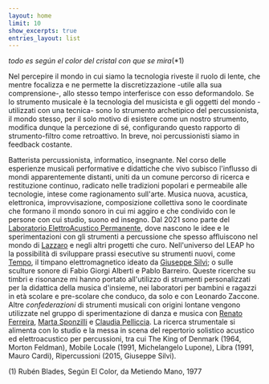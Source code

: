 ```yaml
---
layout: home
limit: 10
show_excerpts: true
entries_layout: list
---
```

*todo es según el color del cristal con que se mira*(*1)

Nel percepire il mondo in cui siamo la tecnologia riveste il ruolo di lente, che mentre focalizza e ne permette la discretizzazione -utile alla sua comprensione-, allo stesso tempo interferisce con esso deformandolo. Se lo strumento musicale è la tecnologia del musicista e gli oggetti del mondo -utilizzati con una tecnica- sono lo strumento archetipico del percussionista, il mondo stesso, per il solo motivo di esistere come un nostro strumento, modifica dunque la percezione di sé, configurando questo rapporto di strumento-filtro come retroattivo. 
In breve, noi percussionisti siamo in feedback costante.

Batterista percussionista, informatico, insegnante. Nel corso delle esperienze musicali performative e didattiche che vivo subisco l'influsso di mondi apparentemente distanti, uniti da un comune percorso di ricerca e restituzione continuo, radicato nelle tradizioni popolari e permeabile alle tecnologie, intese come ragionamento sull'arte.
Musica nuova, acustica, elettronica, improvvisazione, composizione collettiva sono le coordinate che formano il mondo sonoro in cui mi aggiro e che condivido con le persone con cui studio, suono ed insegno.
  Dal 2021 sono parte del [Laboratorio ElettroAcustico Permanente](https://l-e-a-p.github.io/), dove nascono le idee e le sperimentazioni con gli strumenti a percussione che spesso affluiscono nel mondo di [Lazzaro](https://l-e-a-p.github.io/lazzaro/) e negli altri progetti che curo.
Nell'universo del LEAP ho la possibilità di sviluppare prassi esecutive su strumenti nuovi, come [Tempo](https://github.com/L-E-A-P/giuseppe/blob/main/tempo.md), il timpano elettromagnetico ideato da [Giuseppe Silvi](https://l-e-a-p.github.io/giuseppe/); o sulle sculture sonore di Fabio Giorgi Alberti e Pablo Barreiro. 
  Queste ricerche su timbri e risonanze mi hanno portato all'utilizzo di strumenti personalizzati per la didattica della musica d'insieme, nei laboratori per bambini e ragazzi in età scolare e pre-scolare che conduco, da solo e con Leonardo Zaccone.
  Altre *confederazioni* di strumenti musicali con origini lontane vengono utilizzate nel gruppo di sperimentazione di danza e musica con [Renato Ferreira](https://renatomusica.wordpress.com), [Marta Sponzilli](https://martasponzilli.blogspot.com/) e [Claudia Pelliccia](https://www.facebook.com/claudia.pelliccia.946). 
  La ricerca strumentale si alimenta con lo studio e la messa in scena del repertorio solistico acustico ed elettroacustico per percussioni, tra cui The King of Denmark (1964, Morton Feldman), Mobile Locale (1991, Michelangelo Lupone), Libra (1991, Mauro Cardi), Ripercussioni (2015, Giuseppe Silvi).

(1) Rubén Blades, Según El Color, da Metiendo Mano, 1977
